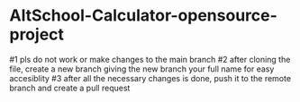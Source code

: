 # AltSchool-Calculator-opensource-project

#1 pls do not work or make changes to the main branch
#2 after cloning the file, create a new branch giving the new branch your full name for easy accesiblity
#3 after all the necessary changes is done, push it to the remote branch and create a pull request
